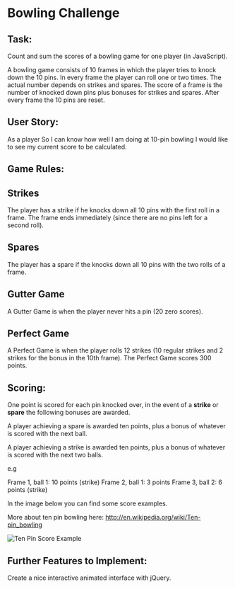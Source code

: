 
Bowling Challenge
=================

Task:
-----

Count and sum the scores of a bowling game for one player (in JavaScript).

A bowling game consists of 10 frames in which the player tries to knock down the 10 pins. In every frame the player can roll one or two times. The actual number depends on strikes and spares. The score of a frame is the number of knocked down pins plus bonuses for strikes and spares. After every frame the 10 pins are reset.

User Story:
-----------

As a player
So I can know how well I am doing at 10-pin bowling
I would like to see my current score to be calculated.

Game Rules:
-----------
## Strikes

The player has a strike if he knocks down all 10 pins with the first roll in a frame. The frame ends immediately (since there are no pins left for a second roll).

## Spares

The player has a spare if the knocks down all 10 pins with the two rolls of a frame.

## Gutter Game

A Gutter Game is when the player never hits a pin (20 zero scores).

## Perfect Game

A Perfect Game is when the player rolls 12 strikes (10 regular strikes and 2 strikes for the bonus in the 10th frame). The Perfect Game scores 300 points.

Scoring:
--------

One point is scored for each pin knocked over, in the event of a **strike** or **spare** the following bonuses are awarded.

A player achieving a spare is awarded ten points, plus a bonus of whatever is scored with the next ball.

A player achieving a strike is awarded ten points, plus a bonus of whatever is scored with the next two balls. 

e.g

Frame 1, ball 1: 10 points (strike)
Frame 2, ball 1: 3 points
Frame 3, ball 2: 6 points (strike)

In the image below you can find some score examples.

More about ten pin bowling here: http://en.wikipedia.org/wiki/Ten-pin_bowling

![Ten Pin Score Example](images/example_ten_pin_scoring.png)


Further Features to Implement:
------------------------------

Create a nice interactive animated interface with jQuery.
